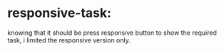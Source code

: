 # responsive-task:
knowing that it should be press responsive button to show the required task, i limited the responsive version only.
